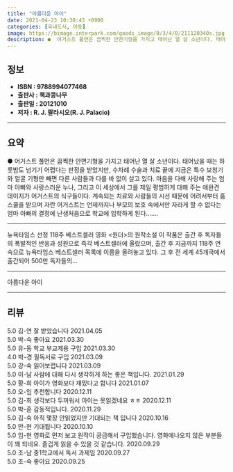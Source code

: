```yaml
---
title: "아름다운 아이"
date: 2021-04-23 10:30:43 +0900
categories: [국내도서, 아동]
image: https://bimage.interpark.com/goods_image/0/3/4/0/211120340s.jpg
description: ●  어거스트 풀먼은 끔찍한 안면기형을 가지고 태어난 열 살 소년이다. 태어났을 때는 하룻밤도 넘기기 어렵다는 판정을 받았지만, 수차례 수술과 치료 끝에 지금은 특수 보청기와 얼굴 기형만 빼면 다른 사람들과 다를 바 없이 살고 있다. 마음을 다해 사랑해 주는 엄마 아빠와 사랑스러운 누나, 그리고 이 세상
---
```


## **정보**

- **ISBN : 9788994077468**
- **출판사 : 책과콩나무**
- **출판일 : 20121010**
- **저자 : R. J. 팔라시오(R. J. Palacio)**

------



## **요약**

●  어거스트 풀먼은 끔찍한 안면기형을 가지고 태어난 열 살 소년이다. 태어났을 때는 하룻밤도 넘기기 어렵다는 판정을 받았지만, 수차례 수술과 치료 끝에 지금은 특수 보청기와 얼굴 기형만 빼면 다른 사람들과 다를 바 없이 살고 있다. 마음을 다해 사랑해 주는 엄마 아빠와 사랑스러운 누나, 그리고 이 세상에서 그를 제일 평범하게 대해 주는 애완견 데이지가 어거스트의 식구들이다. 계속되는 치료와 사람들의 시선 때문에 어려서부터 홈스쿨을 받으며 자란 어거스트는 언제까지나 부모의 보호 속에서만 자라게 할 수 없다는 엄마 아빠의 결정에 난생처음으로 학교에 입학하게 된다…….

------

뉴욕타임스 선정 118주 베스트셀러&#x0D;영화 &lt;원더&gt;의 원작소설&#x0D;&#x0D;이 작품은 출간 후 독자들의 폭발적인 반응과 성원으로 즉각 베스트셀러에 올랐으며, 출간 후 지금까지 118주 연속으로 뉴욕타임스 베스트셀러 목록에 이름을 올려놓고 있다. 그 후 전 세계 45개국에서 출간되어 500만 독자들의... 

------


아름다운 아이 

------


## **리뷰** 

5.0 김-연 잘 받았습니다  2021.04.05 <br/>5.0 박-숙 좋아요 2021.03.30 <br/>5.0 유-동 학교 부교제용 구입 2021.03.30 <br/>4.0 박-경 필독서로 구입 2021.03.09 <br/>5.0 강-숙 읽어보렵니다 2021.03.09 <br/>5.0 이-남 사람에 대해 다시 생각하게 하는 좋은 책입니다. 2021.01.29 <br/>5.0 황-희 아이가 영화보다 재밌다고 합니다 2021.01.07 <br/>5.0 오-임 추천합니다 2020.12.11 <br/>5.0 김-희 생각보다 두꺼워서 아이는 못읽겠네요 ㅎㅎ 2020.12.11 <br/>5.0 박-훈 감동적입니다. 2020.11.29 <br/>5.0 김-숙 아직 몇장 안읽었지만 기대되는
책 입니다 2020.10.16 <br/>5.0 안-현 기대됩니다 2020.10.10 <br/>5.0 임-현 영화로 먼저 보고 원작이 궁금해서 구입했습니다. 영화에나오지 않은 부분들이 꽤 되네요. 즐겁게 읽을 수 있을 것 같습니다. 2020.09.29 <br/>5.0 조-남 중1학교에서 독서 과제임 2020.09.27 <br/>5.0 조-숙 좋아요 2020.09.25 <br/>